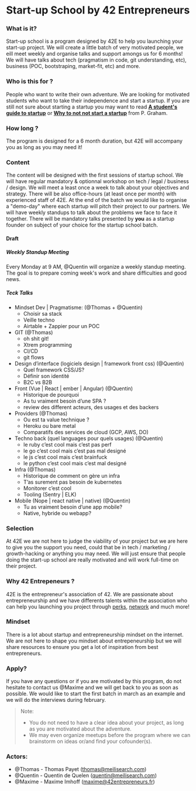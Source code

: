 # Start-up School by 42 Entrepreneurs

### What is it?
Start-up school is a program designed by 42E to help you launching your start-up project. We will create a little batch of very motivated people, we eill meet weekly and organise talks and support amongs us for 6 months! We will have talks about tech (pragmatism in code, git understanding, etc), business (POC, bootstraping, market-fit, etc) and more.

### Who is this for ?
People who want to write their own adventure. We are looking for motivated students who want to take their independence and start a startup. If you are still not sure about starting a startup you may want to read [**A student's guide to startup**](http://www.paulgraham.com/mit.html) or [**Why to not not start a startup**](http://www.paulgraham.com/notnot.html) from P. Graham.

### How long ?
The program is designed for a 6 month duration, but 42E will accompany you as long as you may need it!

### Content
The content will be designed with the first sessions of startup school. We will have regular mandatory & optionnal workshop on tech / legal / business / design.
We will meet a least once a week to talk about your objectives and strategy.
There will be also office-hours (at least once per month) with experienced staff of 42E.
At the end of the batch we would like to organise a "demo-day" where each startup will pitch their project to our partners.
We will have weekly standups to talk about the problems we face to face it together.
There will be mandatory talks presented by __you__ as a startup founder on subject of your choice for the startup school batch.

#### Draft

##### Weekly Standup Meeting

Every Monday at 9 AM, @Quentin will organize a weekly standup meeting. The goal is to prepare coming week's work and share difficulties and good news.

##### Teck Talks
- Mindset Dev | Pragmatisme: (@Thomas + @Quentin)
    - Choisir sa stack
    - Veille techno
    - Airtable + Zappier pour un POC
- GIT (@Thomas)
    - oh shit git!
    - Xtrem programming
    - CI/CD
    - git flows
- Design d’interface (logiciels design | framework front css)  (@Quentin)
    - Quel framework CSS/JS?
    - Définir son identité
    - B2C vs B2B
- Front (Vue | React | ember | Angular) (@Quentin)
    - Historique de pourquoi
    - As tu vraiment besoin d’une SPA ?
    - review des different acteurs, des usages et des backers
- Providers (@Thomas)
    - Ou est ta value technique ?
    - Heroku ou bare metal
    - Comparatifs des services de cloud (GCP, AWS, DO)
- Techno back (quel languages pour quels usages) (@Quentin)
    - le ruby c’est cool mais c’est pas perf
    - le go c’est cool mais c’est pas mal designé
    - le js c’est cool mais c’est brainfuck
    - le python c’est cool mais c’est mal designé
- Infra (@Thomas)
    - Historique de comment on gère un infra
    - T’as surement pas besoin de kubernetes
    - Monitorer c’est cool
    - Tooling (Sentry | ELK)
- Mobile (Nope | react native | native)  (@Quentin)
    - Tu as vraiment besoin d’une app mobile?
    - Native, hybride ou webapp?


### Selection
At 42E we are not here to judge the viability of your project but we are here to give you the support you need, could that be in tech / marketing / growth-hacking or anything you may need. We will just ensure that people doing the start-up school are really motivated and will work full-time on their project.

### Why 42 Entrepeneurs ?
42E is the entrepreneur's association of 42. We are passionate about entrepreneurship and we have differents talents within the association who can help you launching you project through [perks](https://42entrepreneurs.com/perks), [network](https://42entrepreneurs.com/startups) and much more!

### Mindset
There is a lot about startup and entrepreneurship mindset on the internet. We are not here to shape you mindset about entrepeneurship but we will share resources to ensure you get a lot of inspiration from best entrepreneurs.

### Apply?
If you have any questions or if you are motivated by this program, do not hesitate to contact us @Maxime and we will get back to you as soon as possible. We would like to start the first batch in march as an example and we will do the interviews during february.

> Note:
> - You do not need to have a clear idea about your project, as long as you are motivated about the adventure.
> - We may even organize meetups before the program where we can brainstorm on ideas or/and find your cofounder(s).

### Actors:
- @Thomas - Thomas Payet (thomas@meilisearch.com)
- @Quentin - Quentin de Quelen (quentin@meilisearch.com)
- @Maxime - Maxime Imhoff (maxime@42entrepreneurs.fr)
